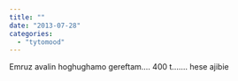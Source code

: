 ```yaml
---
title: ""
date: "2013-07-28"
categories: 
  - "tytomood"
---
```


Emruz avalin hoghughamo gereftam.... 400 t....... hese ajibie
